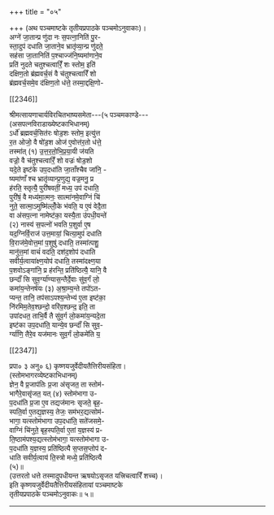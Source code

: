 +++
title = "०५"

+++
(अथ पञ्चमाष्टके तृतीयप्रपाठके पञ्चमोऽनुवाकाः)।  
अग्ने॑ जा॒तान्प्र णु॑दा नः स॒पत्ना॒निति॑ पु॒र-  
स्ता॒दुप॑ दधाति जा॒ताने॒व भ्रातृ॑व्या॒न्प्र णु॑दते॒  
सह॑सा जा॒तानिति॑ प॒श्चाज्ज॑नि॒ष्यमा॑णाने॒व  
प्रति॑ नुदते चतुश्चत्वारिँ॒ शः स्तोम॒ इति॑  
दक्षिण॒तो ब्र॑ह्मवर्च॒सं वै च॑तुश्चत्वारिँ शो  
ब्र॑ह्मवर्च॒समे॒व द॑क्षिण॒तो ध॑त्ते॒ तस्मा॒द्दक्षि॒णो-

[[2346]]

श्रीमत्सायणाचार्यविरचितभाष्यसमेता---(५ पञ्चमकाण्डे---  
(असपत्नविराडाख्येष्टकाभिधानम्)  
ऽर्धो॑ ब्रह्मवर्च॒सित॑रः षोड॒शः स्तोम॒ इत्यु॑त्त  
र॒त ओजो॒ वै षो॑ड॒श ओज॑ ए॒वोत्त॑र॒तो ध॑त्ते॒  
तस्मा॑त् (१) उ॒त्त॒र॒तो॒भि॒प्र॒या॒यी ज॑यति  
वज्रो॒ वै च॑तुश्चत्वारिँ॒ शो वज्रः॑ षोड॒शो  
यदे॒ते इष्ट॑के उप॒दधा॑ति जा॒ताँश्चैव जा॑नि॒ -  
ष्यमा॑णाँ श्च भ्रातृ॑व्यान्प्र॒णुद्य॒ वज्र॒मनु॒ प्र  
ह॑रति॒ स्तृत्यै॒ पुरी॑षवतीं॒ मध्य॒ उप॑ दधाति॒  
पुरी॑षं॒ वै मध्य॑मा॒त्मनः॒ सात्मा॑नमे॒वाग्निं चि॑  
नुते॒ सात्मा॒ऽमुष्मि॑ल्लोँ॒के भ॑वति॒ य ए॒वं वेदै॒ता  
वा अ॑सप॒त्ना नामेष्ट॑का॒ यस्यै॒ता उ॑पधी॒यन्ते॑  
(२) नास्य॑ स॒पत्नो॑ भवति प॒शुर्वा ए॒ष  
यद॒ग्निर्वि॒राज॑ उत्त॒मायां॒ चित्या॒मुप॑ दधाति  
वि॒राज॑मे॒वोत्त॒मां प॒शुषु॑ दधाति॒ तस्मा॑त्पशु॒  
मानु॑त्त॒मां वाचं॑ वदति॒ दश॑द॒शोप॑ दधाति  
सवीर्य॒त्वाया॑क्ष्ण॒योप॑ दधाति॒ तस्मा॑दक्ष्ण॒या  
प॒शवोऽङ्गा॑नि॒ प्र ह॑रन्ति॒ प्रति॑ष्ठित्यै॒ यानि॒ वै  
छन्दाँ॑ सि सुव॒र्ग्या॑ण्यास॒न्तैर्दे॒वाः सु॑व॒र्गं लो॒  
कमा॑य॒न्तेनर्ष॑यः (३) अ॒श्रा॒म्य॒न्ते तपो॑ऽत-  
प्यन्त॒ तानि॒ तप॑साऽपश्य॒न्तेभ्य॑ ए॒ता इष्ट॑का॒  
नि॑रमिम॒तेव॒श्छन्दो॒ वरि॑व॒श्छन्द॒ इति॒ ता  
उपा॑दधत॒ ताभि॒र्वै तै सु॑व॒र्ग लो॒कमा॑य॒न्यदे॒ता  
इष्ट॑का उप॒दधा॑ति॒ यान्ये॒व छन्दाँ॑ सि सुव॒-  
र्ग्या॑णि॒ तैरे॒व यज॑मानः सुव॒र्गं लो॒कमे॑ति य॒

[[2347]]

प्रपा० ३ अनु० ६) कृष्णयजुर्वेदीयतैत्तिरीयसंहिता।  
(स्तोमभागरव्येष्टकाभिधानम्)  
ज्ञेन॒ वै प्र॒जाप॑तिः प्र॒जा अ॑सृजत॒ ता स्तोम॑-  
भागैरे॒वासृ॑जत॒ यत् (४) स्तोम॑भागा उ-  
प॒दधा॑ति प्र॒जा ए॒व तद्यज॑मानः सृजते॒ बृह॒-  
स्पति॒र्वा ए॒तद्य॒ज्ञस्य॒ तेजः॒ सम॑भर॒द्यत्सोम॑-  
भागा॒ यत्स्तोम॑भागा उप॒दधा॑ति॒ सते॑जसमे॒-  
वाग्निं चि॑नुते॒ बृह॒स्पति॒र्वा ए॒तां य॒ज्ञस्य॑ प्र-  
ति॒ष्ठाम॑पश्य॒द्यत्स्तोम॑भागा॒ यत्स्तोम॑भागा उ-  
प॒दधा॑ति य॒ज्ञस्य॒ प्रति॑ष्ठित्यै स॒प्तस॒प्तोप॑ द-  
धाति सवीर्य॒त्वाय॑ ति॒स्त्रो मध्ये॒ प्रति॑ष्ठित्यै  
(५)॥  
(उत्तरतो धत्ते तस्मादुपधीयन्त ऋषयोऽसृजत यत्त्रिचत्वारिँ शच्च)।  
इति कृष्णयजुर्वेदीयतैत्तिरीयसंहितायां पञ्चमाष्टके  
तृतीयप्रपाठके पञ्चमोऽनुवाकः॥ ५॥
___________
